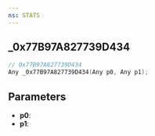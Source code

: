 ```yaml
---
ns: STATS
---
```

## _0x77B97A827739D434

```c
// 0x77B97A827739D434
Any _0x77B97A827739D434(Any p0, Any p1);
```

## Parameters
* **p0**:
* **p1**:
